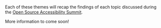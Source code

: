 Each of these themes will recap the findings of each topic discussed during the [Open Source Accessibility Summit](https://2025.allthingsopen.org/open-source-accessibility-summit).

More information to come soon!